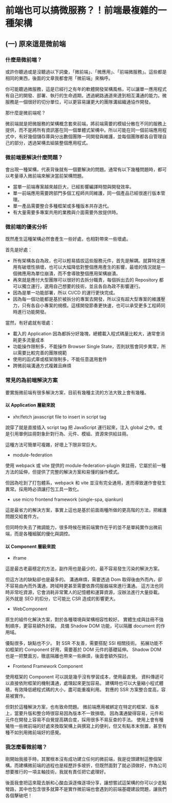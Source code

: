 # 前端也可以搞微服務？！前端最複雜的一種架構

## (一) 原來這是微前端

### 什麼是微前端？

或許你聽過或是沒聽過以下詞彙，「微前端」、「微應用」、「前端微服務」。這些都是相同的東西，後面的文章我都會用「微前端」來稱呼。

你可能聽過微服務，這是已經行之有年的軟體開發架構風格，可以讓單一應用程式有自己的開發、部署、執行的生命週期，透過網路通道來達到相互溝通的能力。微服務是一個很好的切分單位，可以更容易讓更大的團隊溝組織通協作開發。

那什麼是微前端呢？

微前端就是把微服務的架構概念套來前端，將前端需要的模組分散在不同的服務上提供，而不是將所有資訊塞在同一個單體式架構中。所以可能在同一個前端應用程式中，有好幾個儲存庫與分出數個團隊一同開發與維護，並每個團隊都各自管理自己的部分，透過架構去組裝整個應用程式。

### 微前端要解決什麼問題？

會出現一種架構，代表背後就有一個要解決的問題。通常有以下幾種問題時，都可以考量導入微前端來解決當前架構問題。

- 當單一前端專案越來越巨大，已經影響編譯時間與開發效率。
- 單一前端應用需要跨部門多個工程師共同維護，同一個產品已經很進行版本管理。
- 單一產品需要整合多種框架或多種版本共存迭代。
- 有大量需要多專案共用的業務與介面需要外放提供時。

### 微前端的優劣分析

既然產生這種架構必然會產生一些好處，也相對帶來一些壞處。

首先是好處：

- 所有架構各自為政，也可以輕易插拔這些服務元件，首先是解耦。就算特定應用有破壞性損壞，也可以大幅降低對整個應用產生的影響，最壞的情況就是一個微應用為單位崩潰，而不會導致整個應用架構崩潰。
- 再來就是應付大型團隊可以很好的去拆分職責，每個拆出去的 Repository 都可以獨立運行，選用自己想要的技術，並且各自為政不影響運行。
- 因為是單一功能部署，所以 CI/CD 的運行更快完成。
- 因為每一個功能都是基於被拆分的專案去開發，所以沒有超大型專案的維護壓力，只有各自小專案的規模。這樣開發節奏更快速，也可以承受更多工程師同時進行功能開發。

當然，有好處就有壞處：

- 載入的 Application 因為都拆分好幾塊，總體載入程式碼量比較大，通常會消耗更多流量成本
- 功能操作限制多，不能操作 Browser Single State，否則狀態會同步異常，所以需要比較完善的團隊規範
- 使用的函式庫或框架限制多，不能任意選用套件
- 跨微前端溝通方式複雜且麻煩

### 常見的為前端解決方案

要實施微前端有很多解決方案，目前有幾種主流的方法大致上會有幾種。

#### 以 Application 層級來說

- xhr/fetch javascript file to insert in script tag

說穿了就是直接插入 script tag 把 JavaScript 運行起來，注入 global 之中。或是引用單例註冊對象針對行為、元件、模組、資源來供給註冊。

這種方法可簡單可複雜，好壞上下限非常巨大。

- module-federation

使用 webpack 或 vite 提供的 module-federation-plugin 來註冊，它屬於前一種方法的延伸，但提供了完整的解決方案和易懂的操作模式。

但因為吃到了打包體系，webpack 和 vite 並沒有完全通用，進而導致運作會發生異常。採用時必須讓打包工具一致化。

- use micro frontend framework (single-spa, qiankun)

這是最省力的解決方案，事實上這也是基於前面兩種所做的更高階的方法，把維護問題交給套件方。

但同時你失去了微調能力，很多時候在微前端實作在乎的並不是單純實作出微前端，而是各種細膩的優化與調控。

#### 以 Component 層級來說

- iframe

這是最古老最穩定的方法，副作用也是最少的，最不容易發生污染的解決方案。

但這方法的缺點卻也是最多的。
溝通麻煩，需要透過 Dom 取得後由外而內，卻不容易由內而外溝通，跨域時更甚至需要依靠伺服器端來進行溝通。
這方法也同時非常吃資源，它會消耗非常驚人的記憶體和運算資源，沒辦法進行大量掛載。
另外就是 SEO 的扣分，它可能比 CSR 造成的影響更大。

- WebComponent

原生的組件化解決方案，對於各種環境與架構相容性較好。
實體生成與註冊不強制順序，更容易額外封裝。
具備 Shadow DOM 功能，可以隔離 document 的作用域。

優點很多，缺點也不少。
對 SSR 不友善，需要搭配 SSI 相關技術。
拓展功能不如框架的 Component 好用，需要基於 DOM 元件的基礎延伸。
Shadow DOM 也是一把雙面刃，徹底隔離也帶來一些麻煩，後面會額外探討。

- Frontend Framework Component

使用框架的 Component 可以說是幾乎沒有學習成本，使用最直覺。
資料傳遞可以直接依附框架的機制溝通，處理起來更加容易。
建構時也可以大量縮小程式體積，有效降低總程式碼的大小，盡可能重複利用。
對應的 SSR 方案整合度高，容易被實作。

但對於這種解決方案，也有致命問題。
微前端應用被綁定在特定的框架、版本上，當要升版和整合時很容易因為版本不一致損壞。
因為溝通變得容易，元件和元件在開發上容易不自覺提高耦合度，採用很多不易反查的手法。
使用上會有種犧牲一些微前端的好處來換取架構上與撰寫上的便利，但又有點本末倒置，甚至有種不如別用微前端好的感覺。

### 我怎麼看微前端？

剛開始我接手時，其實根本沒有成功建立任何的微前端，我是從頭建制這整個架構。而建構微前端的過程也是經歷許多坡折，但既然面對了就必須做好，作為公司想要推行的一項主軸技術，我就有責任把它處理好。

後面我會把這來龍去脈和心酸血淚逐條逐項分享，讓想嘗試這架構的你可以少走點彎路，其中也包含很多就算不是實作微前端也會遇到的前端基礎建設問題，讓我們各個擊破吧！
